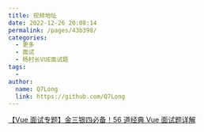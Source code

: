 ```yaml
---
title: 视频地址
date: 2022-12-26 20:08:14
permalink: /pages/43b398/
categories:
  - 更多
  - 面试
  - 杨村长VUE面试题
tags:
  -
author:
  name: Q7Long
  link: https://github.com/Q7Long
---
```


[【Vue 面试专题】金三银四必备！56 道经典 Vue 面试题详解](https://www.bilibili.com/video/BV11i4y1Q7H2/)
